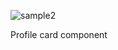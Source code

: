 ![sample2](https://github.com/imkarvendhan/imkarvendhan.github.io/assets/139115888/f62b1550-2f83-400f-9834-e85a85906e91)

Profile card component
